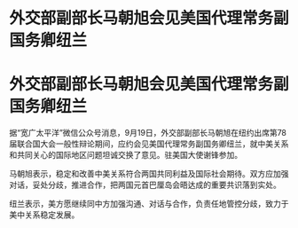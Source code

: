 # 外交部副部长马朝旭会见美国代理常务副国务卿纽兰

# 外交部副部长马朝旭会见美国代理常务副国务卿纽兰

据“宽广太平洋”微信公众号消息，9月19日，外交部副部长马朝旭在纽约出席第78届联合国大会一般性辩论期间，应约会见美国代理常务副国务卿纽兰，就中美关系和共同关心的国际地区问题坦诚交换了意见。驻美国大使谢锋参加。

马朝旭表示，稳定和改善中美关系符合两国共同利益及国际社会期待。双方应加强对话，妥处分歧，推进合作，把两国元首巴厘岛会晤达成的重要共识落到实处。

纽兰表示，美方愿继续同中方加强沟通、对话与合作，负责任地管控分歧，致力于美中关系稳定发展。

